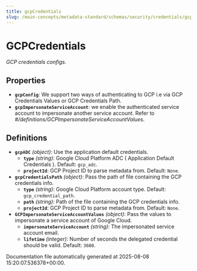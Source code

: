 ```yaml
---
title: gcpCredentials
slug: /main-concepts/metadata-standard/schemas/security/credentials/gcpcredentials
---
```


# GCPCredentials

*GCP credentials configs.*

## Properties

- **`gcpConfig`**: We support two ways of authenticating to GCP i.e via GCP Credentials Values or GCP Credentials Path.
- **`gcpImpersonateServiceAccount`**: we enable the authenticated service account to impersonate another service account. Refer to *#/definitions/GCPImpersonateServiceAccountValues*.
## Definitions

- **`gcpADC`** *(object)*: Use the application default credentials.
  - **`type`** *(string)*: Google Cloud Platform ADC ( Application Default Credentials ). Default: `gcp_adc`.
  - **`projectId`**: GCP Project ID to parse metadata from. Default: `None`.
- **`gcpCredentialsPath`** *(object)*: Pass the path of file containing the GCP credentials info.
  - **`type`** *(string)*: Google Cloud Platform account type. Default: `gcp_credential_path`.
  - **`path`** *(string)*: Path of the file containing the GCP credentials info.
  - **`projectId`**: GCP Project ID to parse metadata from. Default: `None`.
- **`GCPImpersonateServiceAccountValues`** *(object)*: Pass the values to impersonate a service account of Google Cloud.
  - **`impersonateServiceAccount`** *(string)*: The impersonated service account email.
  - **`lifetime`** *(integer)*: Number of seconds the delegated credential should be valid. Default: `3600`.


Documentation file automatically generated at 2025-08-08 15:20:07.536378+00:00.
